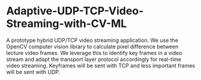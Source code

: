 # Adaptive-UDP-TCP-Video-Streaming-with-CV-ML
A prototype hybrid UDP/TCP video streaming application. We use the OpenCV computer vision library to calculate pixel difference between lecture video frames. We leverage this to identify key frames in a video stream and adapt the transport layer protocol accordingly for real-time video streaming. Keyframes will be sent with TCP and less important frames will be sent with UDP.